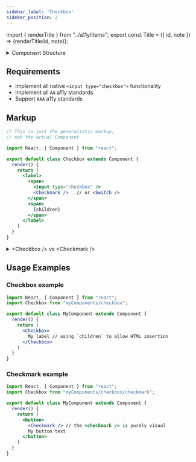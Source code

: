 ```yaml
---
sidebar_label: 'Checkbox'
sidebar_position: 2
---
```


import { renderTitle } from "../a11y/items";
export const Title = ({ id, note }) => <Fragment>{renderTitle(id, note)}</Fragment>;


<details>
  <summary>Component Structure</summary>
  <div>

    ─ OVERVIEW ─

      ╔══════
      ║  Checkbox
      ╚═══════════════════════════
          ᐃ
          │
          │  ╔══════
          ├──║  ./components/Checkmark
          │  ╚════════════════════
          │
          │  ╔══════
          └──║  ./components/Switch
             ╚════════════════════════


    ─ LEGEND ─

      `─ᐅ` - inheritance
      `└─` - internal component
      `╚═` - exported component
  </div>
</details>


## Requirements

*   Implement all native `<input type="checkbox">` functionality
*   Implement all `AA` a11y standards
*   Support `AAA` a11y standards


## Markup

```jsx
// This is just the generalistic markup,
// not the actual Component

import React, { Component } from "react";

export default class Checkbox extends Component {
  render() {
    return (
      <label>
        <span>
          <input type="checkbox" />
          <Checkmark />   // or <Switch />
        </span>
        <span>
          {children}
        </span>
      </label>
    )
  }
}
```


<details>
  <summary>&lt;Checkbox /> vs &lt;Checkmark /></summary>

The **`<Checkbox />`** is the **interactive** Component.
*   It has all the required **functionality** and **a11y props**;
*   It contains:
    *   a `<label>`, as a container;
    *   an obscured `<input type="checkbox" />`, which handles the functionality and a11y props;
    *   either the `Checkmark` or the `Switch`, as the visual Component.

---

The **`<Checkmark />`** is the **visual** Component.
*   It is purely **presentational**, and doesn't have any **a11y props** or **functionality**
*   It can be used independently form the `<Checkbox />`
    (eg: to add visual enhancement in certain cases, eg. a `multiselect <Option />`)

</details>


## Usage Examples

### Checkbox example

```jsx
import React, { Component } from "react";
import Checkbox from "myComponents/checkbox";

export default class MyComponent extends Component {
  render() {
    return (
      <Checkbox>
        My label // using `children` to allow HTML insertion
      </Checkbox>
    )
  }
}
```

### Checkmark example

```jsx
import React, { Component } from "react";
import Checkbox from "myComponents/checkbox/checkmark";

export default class MyComponent extends Component {
  render() {
    return (
      <button>
        <Checkmark /> // the <checkmark /> is purely visual
        My button text
      </button>
    )
  }
}
```

> <Title id="4.1.1" />

Only `<span>` and `<svg />` elements are used as children of `<label />`, in order to abide by the "proper nesting"
protocol -- only "inline" elements can be children of "inline" elements.

> <Title id="4.1.2" />

*   `name` is covered through the use of the native HTML `<label />` element
*   `role` and `value` are covered through the use of the native HTML `<input type="checkbox" />` element

> <Title id="3.3.2" />

*   `labeling` is covered through the use of the native HTML `<label />` element and the `children` prop.


## a11y Rules


### Markup

> <Title id="1.3.1" />
>
> *   Use valid HTML everywhere
> *   Use clear labels and alternative text on forms

> <Title id="4.1.1" />

> <Title id="4.1.2" />

> <Title id="3.3.2" />


### Interactibility

> <Title id="2.1.1" />

> <Title id="2.1.2" />

> <Title id="2.1.3" />
>
> While this rule has an application-wide context, implementation within the current component
  is required in order to satisfy it.

> <Title id="2.4.3" />
>
> *   Only the `<input type="checkbox" />` is focusable.
      No other elements make use of `tab-index` or receive focus in any way.
> *   Focus remains on the element, and is not moved to other elements programatically.

> <Title id="3.2.1" />

> <Title id="3.2.2" />

[change of context](https://www.w3.org/WAI/WCAG22/Understanding/on-input.html#dfn-changes-of-context)

*   Focus (the field where the user will input next) must not automatically jump to the
    next field in a form once a field is complete.
*   Using a control (like selecting yes or no) must not automatically perform the action (for example,
    selecting to subscribe to a newsletter in a check box must not automatically subscribe your user,
    they should be able to click a submit button to confirm their decision).


### Error identification

> <Title id="3.3.1" />

The error message required to fully satisfy this criterion will be covered within the "checkbox form field".

In support of this, the error state on the checkbox itself, must be covered here.

*   If a mandatory field is empty, highlight the field and explain what’s required.
*   Highlight mistakes in forms with colours and symbols.


### Design

> <Title id="1.4.11" />

#### Typography

> <Title id="1.4.10" />

> <Title id="1.4.12" />

#### Color

> <Title id="1.4.3" />

> <Title id="1.4.6" />

#### States

> <Title id="2.4.7" />

> <Title id="2.4.11" />

> <Title id="2.4.12" />

> <Title id="3.3.1" />


## Notable Decision Points

:::info

The best approach is to use **native HTML elements** whenever possible.

---

The [first rule of ARIA](https://www.w3.org/TR/using-aria/#firstrule) is
if a native HTML element or attribute has the semantics and behavior you require,
use it instead of re-purposing an element and adding ARIA.

:::

---


### Styling issues

:::caution Issue - Cross-Browser Styling

**Issue:**
`<input type="checkbox />"` **cannot** be styled consistently cross-browser.

---

 **Solution:**
Hide the `<input type="checkbox />"`, and display a `<svg role="presentation" />` for styling.

:::

---

### a11y issues

:::caution Issue - `Focus` and Focus Ring

**Issue:**
Hiding the `<input type="checkbox />"` with `display: none`, `visibility: hidden` or `opacity: 0`,
doesn't show the focus ring.

---

**Solution:**
Don't actually "hide" the input, just use the `appearance: none` attribute, to remove all styling.

:::

:::caution Issue - `Disabled` state && `Focus`

**Issue:**
Disabled elements do not receive focus.

---

**Solution:**
Ignore the `disabled` attribute, in favor of the `aria-disabled` attribute.

:::

:::caution Issue - `Error` state

**Issue:**
Error states require the `required` attribute and an `unchecked` state.

---

**Solution:**
Use the `aria-invalid` attribute to handle error states.

:::

:::caution Issue - `intermediate` state

**Issue:**
`intermediate` state is not supported as an HTML **attribute**

---

**Solution:**
Update `intermediate` **property** directly on the `<input type="checkbox">` node's object.

:::

---
